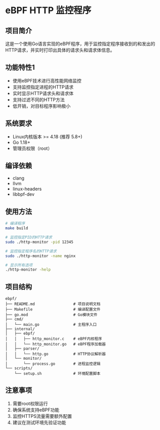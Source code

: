 # eBPF HTTP 监控程序

## 项目简介

这是一个使用Go语言实现的eBPF程序，用于监控指定程序接收到的和发出的HTTP请求，并实时打印出具体的请求头和请求体信息。

## 功能特性1

- 使用eBPF技术进行高性能网络监控
- 支持监控指定进程的HTTP请求
- 实时显示HTTP请求头和请求体
- 支持过滤不同的HTTP方法
- 低开销，对目标程序影响极小

## 系统要求

- Linux内核版本 >= 4.18 (推荐 5.8+)
- Go 1.18+
- 管理员权限（root）

## 编译依赖

- clang
- llvm
- linux-headers
- libbpf-dev

## 使用方法

```bash
# 编译程序
make build

# 监控指定PID的HTTP请求
sudo ./http-monitor -pid 12345

# 监控指定程序名的HTTP请求
sudo ./http-monitor -name nginx

# 显示所有选项
./http-monitor -help
```

## 项目结构

```
ebpf/
├── README.md                 # 项目说明文档
├── Makefile                  # 编译配置文件
├── go.mod                    # Go模块文件
├── cmd/
│   └── main.go               # 主程序入口
├── internal/
│   ├── ebpf/
│   │   ├── http_monitor.c    # eBPF内核程序
│   │   └── http_monitor.go   # eBPF程序加载器
│   ├── parser/
│   │   └── http.go           # HTTP协议解析器
│   └── monitor/
│       └── process.go        # 进程监控逻辑
└── scripts/
    └── setup.sh              # 环境配置脚本
```

## 注意事项

1. 需要root权限运行
2. 确保系统支持eBPF功能
3. 监控HTTPS流量需要额外配置
4. 建议在测试环境先验证功能